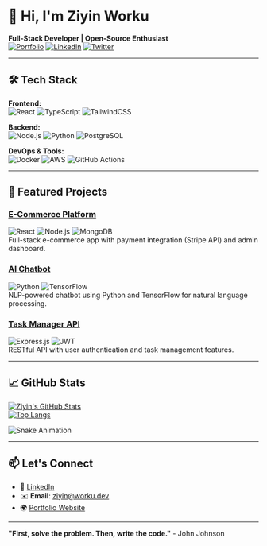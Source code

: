 # 👋 Hi, I'm Ziyin Worku

**Full-Stack Developer | Open-Source Enthusiast**  
[![Portfolio](https://img.shields.io/badge/🌐-Portfolio-blue)](https://ziyintech.com/)
[![LinkedIn](https://img.shields.io/badge/🔗-LinkedIn-0A66C2)](https://www.linkedin.com/in/ziyin-worku-4a8979171/)
[![Twitter](https://img.shields.io/badge/🐦-Twitter-1DA1F2)]()

---

## 🛠️ Tech Stack

**Frontend:**  
![React](https://img.shields.io/badge/React-61DAFB?logo=react&logoColor=black)
![TypeScript](https://img.shields.io/badge/TypeScript-3178C6?logo=typescript&logoColor=white)
![TailwindCSS](https://img.shields.io/badge/Tailwind_CSS-06B6D4?logo=tailwind-css)

**Backend:**  
![Node.js](https://img.shields.io/badge/Node.js-339933?logo=node.js&logoColor=white)
![Python](https://img.shields.io/badge/Python-3776AB?logo=python&logoColor=white)
![PostgreSQL](https://img.shields.io/badge/PostgreSQL-4169E1?logo=postgresql&logoColor=white)

**DevOps & Tools:**  
![Docker](https://img.shields.io/badge/Docker-2496ED?logo=docker&logoColor=white)
![AWS](https://img.shields.io/badge/AWS-232F3E?logo=amazon-aws)
![GitHub Actions](https://img.shields.io/badge/GitHub_Actions-2088FF?logo=github-actions)

---

## 🚀 Featured Projects

### [E-Commerce Platform](https://github.com/ziyinworku/ecommerce)
![React](https://img.shields.io/badge/-React-61DAFB) ![Node.js](https://img.shields.io/badge/-Node.js-339933) ![MongoDB](https://img.shields.io/badge/-MongoDB-47A248)  
Full-stack e-commerce app with payment integration (Stripe API) and admin dashboard.

### [AI Chatbot](https://github.com/ziyinworku/ai-chatbot)
![Python](https://img.shields.io/badge/-Python-3776AB) ![TensorFlow](https://img.shields.io/badge/-TensorFlow-FF6F00)  
NLP-powered chatbot using Python and TensorFlow for natural language processing.

### [Task Manager API](https://github.com/ziyinworku/task-manager-api)
![Express.js](https://img.shields.io/badge/-Express.js-000000) ![JWT](https://img.shields.io/badge/-JWT-000000)  
RESTful API with user authentication and task management features.

---

## 📈 GitHub Stats

[![Ziyin's GitHub Stats](https://github-readme-stats.vercel.app/api?username=ziyinworku&show_icons=true&theme=dark)](https://github.com/ziyinworku)  
[![Top Langs](https://github-readme-stats.vercel.app/api/top-langs/?username=ziyinworku&layout=compact&theme=dark)](https://github.com/ziyinworku)

![Snake Animation](https://github.com/ziyinworku/ziyinworku/blob/output/github-contribution-grid-snake.svg)

---

## 📫 Let's Connect

- 💼 [LinkedIn](https://linkedin.com/in/ziyinworku)  
- ✉️ **Email**: ziyin@worku.dev  
- 🌍 [Portfolio Website](https://ziyinworku.dev)  

---

**"First, solve the problem. Then, write the code."** - John Johnson  
